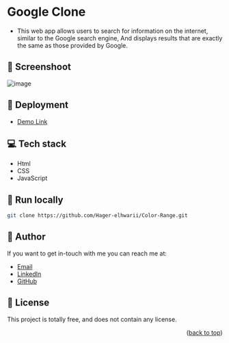 # Google Clone
<a name="readme-top"></a>

- This web app allows users to search for information on the internet, similar to the Google search engine, And displays results that are exactly the same as those provided by Google.

## :camera_flash: Screenshoot 

![image](https://github.com/Hager-elhwarii/Search-Textbox/assets/80959882/4aa2554b-30de-41e9-adaa-a97600fafb99)

## 🚀 Deployment
  - [Demo Link](https://color-range-dottie.netlify.app/)

## 💻 Tech stack

- Html
- CSS
- JavaScript

##  🔐 Run locally 

```bash
git clone https://github.com/Hager-elhwarii/Color-Range.git
```

## 🦄   Author

If you want to get in-touch with me you can reach me at:
-  [Email](http://hager.a.elhawary@gmail.com/)
-  [LinkedIn](https://www.linkedin.com/in/hager-omar-elhawary/)
-  [GitHub](https://github.com/Hager-elhwarii)

## 📘 License

This project is totally free,  and does not contain any license.


<p align="right">(<a href="#readme-top">back to top</a>)</p>
